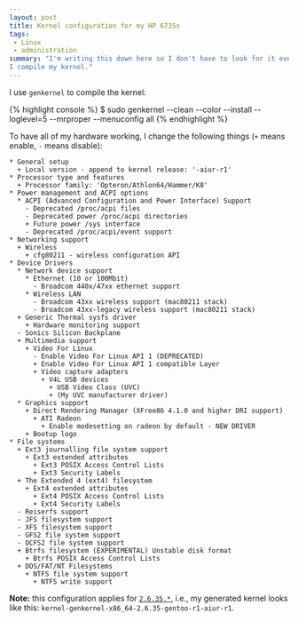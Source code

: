 ```yaml
---
layout: post
title: Kernel configuration for my HP 6735s
tags:
 - Linux
 - administration
summary: "I'm writing this down here so I don't have to look for it every time
I compile my kernel."
---
```


I use ``genkernel`` to compile the kernel:

{% highlight console %}
$ sudo genkernel --clean --color --install --loglevel=5 --mrproper --menuconfig all
{% endhighlight %}

To have all of my hardware working, I change the following things (``+`` means
enable, ``-`` means disable):

    * General setup
      + Local version - append to kernel release: '-aiur-r1'
    * Processor type and features
      + Processor family: 'Opteron/Athlon64/Hammer/K8'
    * Power management and ACPI options
      * ACPI (Advanced Configuration and Power Interface) Support
        - Deprecated /proc/acpi files
        - Deprecated power /proc/acpi directories
        + Future power /sys interface
        - Deprecated /proc/acpi/event support
    * Networking support
      + Wireless
        + cfg80211 - wireless configuration API
    * Device Drivers
      * Network device support
        * Ethernet (10 or 100Mbit)
          - Broadcom 440x/47xx ethernet support
        * Wireless LAN
          - Broadcom 43xx wireless support (mac80211 stack)
          - Broadcom 43xx-legacy wireless support (mac80211 stack)
      + Generic Thermal sysfs driver
        + Hardware monitoring support
      - Sonics Silicon Backplane
      + Multimedia support
        + Video For Linux
          - Enable Video For Linux API 1 (DEPRECATED)
          + Enable Video For Linux API 1 compatible Layer
          + Video capture adapters
            + V4L USB devices
              + USB Video Class (UVC)
              + (My UVC manufacturer driver)
      * Graphics support
        + Direct Rendering Manager (XFree86 4.1.0 and higher DRI support)
          + ATI Radeon
            + Enable modesetting on radeon by default - NEW DRIVER
        + Bootup logo
    * File systems
      + Ext3 journalling file system support
        + Ext3 extended attributes
          + Ext3 POSIX Access Control Lists
          + Ext3 Security Labels
      + The Extended 4 (ext4) filesystem
        + Ext4 extended attributes
          + Ext4 POSIX Access Control Lists
          + Ext4 Security Labels
      - Reiserfs support
      - JFS filesystem support
      - XFS filesystem support
      - GFS2 file system support
      - OCFS2 file system support
      + Btrfs filesystem (EXPERIMENTAL) Unstable disk format
        + Btrfs POSIX Access Control Lists
      + DOS/FAT/NT Filesystems
        + NTFS file system support
          + NTFS write support

**Note:** this configuration applies for
[``2.6.35.*``](http://www.kernel.org/), i.e., my generated kernel looks like
this: ``kernel-genkernel-x86_64-2.6.35-gentoo-r1-aiur-r1``.
